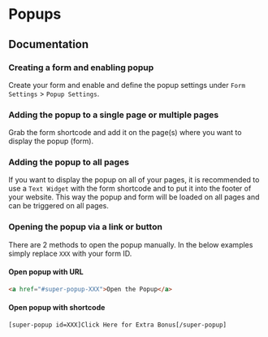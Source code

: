 # Popups

## Documentation

### Creating a form and enabling popup

Create your form and enable and define the popup settings under `Form Settings` > `Popup Settings`.

### Adding the popup to a single page or multiple pages

Grab the form shortcode and add it on the page(s) where you want to display the popup (form).

### Adding the popup to all pages

If you want to display the popup on all of your pages, it is recommended to use a `Text Widget` with the form shortcode and to put it into the footer of your website. This way the popup and form will be loaded on all pages and can be triggered on all pages.

### Opening the popup via a link or button

There are 2 methods to open the popup manually.
In the below examples simply replace `XXX` with your form ID.

#### Open popup with URL

```html
<a href="#super-popup-XXX">Open the Popup</a>
```

#### Open popup with shortcode

```html
[super-popup id=XXX]Click Here for Extra Bonus[/super-popup]
```
